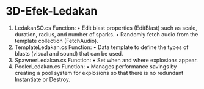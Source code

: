 # 3D-Efek-Ledakan
1.	LedakanSO.cs
Function:
•	Edit blast properties (EditBlast) such as scale, duration, radius, and number of sparks.
•	Randomly fetch audio from the template collection (FetchAudio).
2.	TemplateLedakan.cs
Function: 
•	Data template to define the types of blasts (visual and sound) that can be used.
3.	SpawnerLedakan.cs
Function:
•	Set when and where explosions appear.
4.	PoolerLedakan.cs
Function:
•	Manages performance savings by creating a pool system for explosions so that there is no redundant Instantiate or Destroy.
